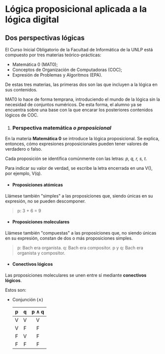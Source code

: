 # **Lógica proposicional aplicada a la lógica digital**

## Dos perspectivas lógicas

El Curso Inicial Obligatorio de la Facultad de Informática de la UNLP está compuesto por tres materias teórico-prácticas:

* Matemática 0 (MAT0);
* Conceptos de Organización de Computadoras (COC);
* Expresión de Problemas y Algoritmos (EPA).

De estas tres materias, las primeras dos son las que incluyen a la lógica en sus contenidos.

MAT0 lo hace de forma temprana, introduciendo el mundo de la lógica sin la necesidad de conjuntos numéricos. De esta forma, el alumno ya se encuentra sobre una base con la que encarar los posteriores contenidos lógicos de COC.

1. ### Perspectiva matemática *o proposicional*

En la materia **Matemática 0** se introduce la lógica proposicional. Se explica, entonces, cómo expresiones proposicionales pueden tener valores de verdadero o falso.

Cada proposición se identifica comúnmente con las letras: *p, q, r, s, t*.

Para indicar su valor de verdad, se escribe la letra encerrada en una V(), por ejemplo, V(q).

* #### Proposiciones atómicas

Llámese también "simples" a las proposiciones que, siendo únicas en su expresión, no se pueden descomponer.

> p: 3 + 6 = 9

* #### Proposiciones moleculares

Llámese también "compuestas" a las proposiciones que, no siendo únicas en su expresión, constan de dos o más proposiciones simples.

> p: Bach era organista.
> q: Bach era compositor.
> p y q: Bach era organista y compositor.

* #### Conectivos lógicos

Las proposiciones moleculares se unen entre sí mediante **conectivos lógicos**.

Estos son:

  * Conjunción (∧)

    | p | q | p ∧ q |
    |:-:|:-:|:-----:|
    | V | V |   V   |
    | V | F |   F   |
    | F | V |   F   |
    | F | F |   F   |